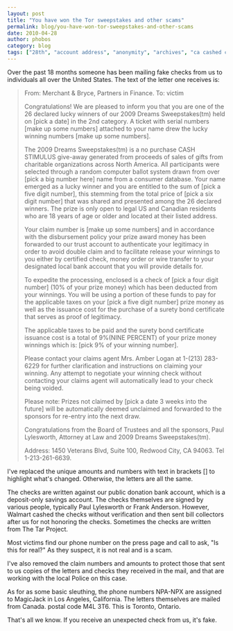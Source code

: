```yaml
---
layout: post
title: "You have won the Tor sweepstakes and other scams"
permalink: blog/you-have-won-tor-sweepstakes-and-other-scams
date: 2010-04-28
author: phobos
category: blog
tags: ["28th", "account address", "anonymity", "archives", "ca cashed checks", "claim", "days", "digit dreams", "letters", "life lucky", "mail money", "post prize", "scams"]
---
```


Over the past 18 months someone has been mailing fake checks from us to individuals all over the United States. The text of the letter one receives is:

> From: Merchant & Bryce, Partners in Finance.
> To: victim
>
> Congratulations! We are pleased to inform you that you are one of the 26 declared lucky winners of our 2009 Dreams Sweepstakes(tm) held on [pick a date] in the 2nd category. A ticket with serial numbers [make up some numbers] attached to your name drew the lucky winning numbers [make up some numbers].
>
> The 2009 Dreams Sweepstakes(tm) is a no purchase CASH STIMULUS give-away generated from proceeds of sales of gifts from charitable organizations across North America. All participants were selected through a random computer ballot system drawn from over [pick a big number here] name from a consumer database. Your name emerged as a lucky winner and you are entitled to the sum of [pick a five digit number], this stemming from the total price of [pick a six digit number] that was shared and presented among the 26 declared winners. The prize is only open to legal US and Canadian residents who are 18 years of age or older and located at their listed address.
>
> Your claim number is [make up some numbers] and in accordance with the disbursement policy your prize award money has been forwarded to our trust account to authenticate your legitimacy in order to avoid double claim and to facilitate release your winnings to you either by certified check, money order or wire transfer to your designated local bank account that you will provide details for.
>
> To expedite the processing, enclosed is a check of [pick a four digit number] (10% of your prize money) which has been deducted from your winnings. You will be using a portion of these funds to pay for the applicable taxes on your [pick a five digit number] prize money as well as the issuance cost for the purchase of a surety bond certificate that serves as proof of legitimacy.
>
> The applicable taxes to be paid and the surety bond certificate issuance cost is a total of 9%(NINE PERCENT) of your prize money winnings which is: [pick 9% of your winning number].
>
> Please contact your claims agent Mrs. Amber Logan at 1-(213) 283-6229 for further clarification and instructions on claiming your winning. Any attempt to negotiate your winning check without contacting your claims agent will automatically lead to your check being voided.
>
> Please note: Prizes not claimed by [pick a date 3 weeks into the future] will be automatically deemed unclaimed and forwarded to the sponsors for re-entry into the next draw.
>
> Congratulations from the Board of Trustees and all the sponsors,
> Paul Lylesworth, Attorney at Law and 2009 Dreams Sweepstakes(tm).
>
> Address: 1450 Veterans Blvd, Suite 100, Redwood City, CA 94063. Tel 1-213-261-6639.

I've replaced the unique amounts and numbers with text in brackets [] to highlight what's changed. Otherwise, the letters are all the same.

The checks are written against our public donation bank account, which is a deposit-only savings account. The checks themselves are signed by various people, typically Paul Lylesworth or Frank Anderson. However, Walmart cashed the checks without verification and then sent bill collectors after us for not honoring the checks. Sometimes the checks are written from The Tar Project.

Most victims find our phone number on the press page and call to ask, "Is this for real?" As they suspect, it is not real and is a scam.

I've also removed the claim numbers and amounts to protect those that sent to us copies of the letters and checks they received in the mail, and that are working with the local Police on this case.

As for as some basic sleuthing, the phone numbers NPA-NPX are assigned to MagicJack in Los Angeles, California. The letters themselves are mailed from Canada. postal code M4L 3T6. This is Toronto, Ontario.

That's all we know. If you receive an unexpected check from us, it's fake.

